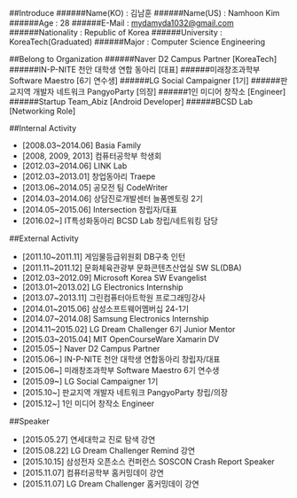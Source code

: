 ##Introduce
######Name(KO) : 김남훈
######Name(US) : Namhoon Kim
######Age : 28
######E-Mail : mydamyda1032@gmail.com
######Nationality : Republic of Korea
######University : KoreaTech(Graduated)
######Major : Computer Science Engineering

##Belong to Organization
######Naver D2 Campus Partner [KoreaTech]
######IN-P-NITE 천안 대학생 연합 동아리 [대표]
######미래창조과학부 Software Maestro [6기 연수생]
######LG Social Campaigner [1기]
######판교지역 개발자 네트워크 PangyoParty [의장]
######1인 미디어 창작소 [Engineer]
######Startup Team_Abiz [Android Developer]
######BCSD Lab [Networking Role]


##Internal Activity
- [2008.03~2014.06] Basia Family
- [2008, 2009, 2013] 컴퓨터공학부 학생회
- [2012.03~2014.06] LINK Lab
- [2012.03~2013.01] 창업동아리 Traepe
- [2013.06~2014.05] 공모전 팀 CodeWriter
- [2014.03~2014.06] 상담진로개발센터 늘품멘토링 2기
- [2014.05~2015.06] Intersection 창립자/대표
- [2016.02~] IT특성화동아리 BCSD Lab 창립/네트워킹 담당

##External Activity
- [2011.10~2011.11] 게임물등급위원회 DB구축 인턴
- [2011.11~2011.12] 문화체육관광부 문화콘텐츠산업실 SW SL(DBA)
- [2012.03~2012.09] Microsoft Korea SW Evangelist
- [2013.01~2013.02] LG Electronics Internship
- [2013.07~2013.11] 그린컴퓨터아트학원 프로그래밍강사
- [2014.01~2015.06] 삼성소프트웨어멤버십 24-1기
- [2014.07~2014.08] Samsung Electronics Internship
- [2014.11~2015.02] LG Dream Challenger 6기 Junior Mentor
- [2015.03~2015.04] MIT OpenCourseWare Xamarin DV
- [2015.05~] Naver D2 Campus Partner
- [2015.06~] IN-P-NITE 천안 대학생 연합동아리 창립자/대표
- [2015.06~] 미래창조과학부 Software Maestro 6기 연수생
- [2015.09~] LG Social Campaigner 1기
- [2015.10~] 판교지역 개발자 네트워크 PangyoParty 창립/의장
- [2015.12~] 1인 미디어 창작소 Engineer

##Speaker
- [2015.05.27] 연세대학교 진로 탐색 강연
- [2015.08.22] LG Dream Challenger Remind 강연
- [2015.10.15] 삼성전자 오픈소스 컨퍼런스 SOSCON Crash Report Speaker
- [2015.11.07] 컴퓨터공학부 홈커밍데이 강연
- [2015.11.07] LG Dream Challenger 홈커밍데이 강연


